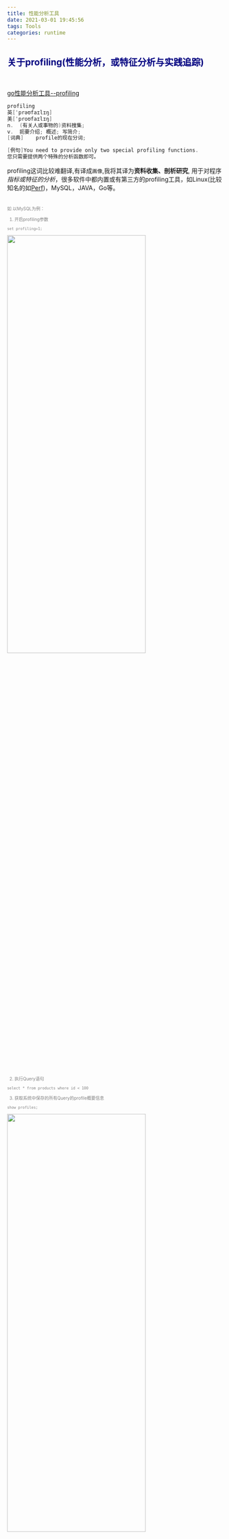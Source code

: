 ```yaml
---
title: 性能分析工具
date: 2021-03-01 19:45:56
tags: Tools
categories: runtime
---
```






## <font color="#000080">关于profiling(性能分析，或特征分析与实践追踪)</font>

<br>

[go性能分析工具--profiling](https://dashen.tech/2016/04/22/go%E6%80%A7%E8%83%BD%E5%88%86%E6%9E%90%E5%B7%A5%E5%85%B7-profiling/)



```java
profiling
英[ˈprəʊfaɪlɪŋ]
美[ˈproʊfaɪlɪŋ]
n.	(有关人或事物的)资料搜集;
v.	扼要介绍; 概述; 写简介;
[词典]	profile的现在分词;

[例句]You need to provide only two special profiling functions.
您只需要提供两个特殊的分析函数即可。
```


profiling这词比较难翻译,有译成`画像`,我将其译为**资料收集、剖析研究**, 用于对程序*指标或特征的分析*，很多软件中都内置或有第三方的profiling工具，如Linux(比较知名的如[Perf](https://dashen.tech/2020/02/06/perf%E4%BD%BF%E7%94%A8%E6%B5%85%E6%9E%90/))，MySQL，JAVA，Go等。

<br>


<font size=1 color="grey">
如 以MySQL为例：

1. 开启profiling参数

`set profiling=1;`

<img src="性能分析工具/0.png" width = 80% height = 50% />


2. 执行Query语句

`select * from products where id < 100 `


3. 获取系统中保存的所有Query的profile概要信息

`show profiles;`

<img src="性能分析工具/1.png" width = 80% height = 50% />


4. 针对单个Query获取详细的profile信息

`SELECT * FROM information_schema.profiling WHERE query_id = 3 ORDER BY seq;`

<img src="性能分析工具/2.png" width = 80% height = 50% />

[MySQL之profiling性能分析（在5.6.14版本被丢弃）](https://www.cnblogs.com/afeige/p/10896254.html)

</font>

<br>


在Go中，最常使用pprof(及其内置的火焰图)进行特征分析，使用trace进行事件追踪



<font size=1 color="grey">

pprof 更擅长去查看程序效率，比如查看谁占用内存时间长，谁的协程阻塞了等等

trace 则是程序在运行期间的信息追踪，通过可视化的方式来查看这期间程序到底做了什么，以及了解 GC 对程序的影响等等

这两套工具配合起来，更快发现问题，解决问题

</font>


推荐 [Golang 性能分析工具简要介绍](https://mp.weixin.qq.com/s/c8SnrA2auVtrWb-kmBopLg)

<br>


## <font color="#000080">pprof</font>


<br>


[pprof](https://github.com/google/pprof)是Google推出的分析工具，该工具在Go安装时已存在。并且Go 1.10之后的版本，pprof工具直接支持火焰图


<font size=1 color="grey">

<img src="性能分析工具/3.png" width = 80% height = 50% />

[Go 1.10 的pprof的工具将直接支持火焰图](https://colobu.com/2017/11/22/new-pprof-UI/)

</font>


<br>


其使用方式有两种，一种是通过[net/http/pprof]()，在http中收集样本，另一种是和、用[runtime/pprof]()，直接在代码需要分析的位置嵌入分析函数



详细使用方式可参考 [煎鱼-Golang 大杀器之性能剖析 PProf](https://segmentfault.com/a/1190000016412013)

<br>


获取程序在30s内占用CPU的情况：`curl http://IP:port/debug/pprof/profile?seconds=30 -o profile_cui.out`

获取所有协程堆栈信息：`curl http://IP:port/debug/pprof/groutine -o groutine_cui.out`

获取堆内存使用情况： `curl -o heap_cui.out http://IP:port/debug/pprof/heap `



<br>

### 堆内存分析



<br>

#### 命令行交互形式


<br>

`curl http://IP:port/debug/pprof/heap -o heap_cui.out`

而后

`go tool pprof heap_cui.out`

(或直接两条命令合二为一 `go tool pprof http://IP:port/debug/pprof/heap `)



<img src="性能分析工具/4.png" width = 100% height = 50% />

默认类型为*inuse_space*,代表去分析正在使用的内存


<font size=1 color="#FF69B4">

<br>

heap.out可以显示4种不同类型： alloc_objects, alloc_space, inuse_objects, inuse_space

其中alloc_objects和inuse_objects分别代表已被分配的对象和正在使用的对象的数量，前者是累计值，不考虑对象释放的情况。

<br>

默认分析inuse_space类型，但要切换分析的类型也很简单, 如想分析alloc_objects情况，只需要输入alloc_objects并回车即可

</font>


<details>
<summary>交互命令有很多，可通过help查看:</summary>

```go
(pprof) help
  Commands:
    callgrind        Outputs a graph in callgrind format
    comments         Output all profile comments
    disasm           Output assembly listings annotated with samples
    dot              Outputs a graph in DOT format
    eog              Visualize graph through eog
    evince           Visualize graph through evince
    gif              Outputs a graph image in GIF format
    gv               Visualize graph through gv
    kcachegrind      Visualize report in KCachegrind
    list             Output annotated source for functions matching regexp
    pdf              Outputs a graph in PDF format
    peek             Output callers/callees of functions matching regexp
    png              Outputs a graph image in PNG format
    proto            Outputs the profile in compressed protobuf format
    ps               Outputs a graph in PS format
    raw              Outputs a text representation of the raw profile
    svg              Outputs a graph in SVG format
    tags             Outputs all tags in the profile
    text             Outputs top entries in text form
    top              Outputs top entries in text form
    topproto         Outputs top entries in compressed protobuf format
    traces           Outputs all profile samples in text form
    tree             Outputs a text rendering of call graph
    web              Visualize graph through web browser
    weblist          Display annotated source in a web browser
    o/options        List options and their current values
    q/quit/exit/^D   Exit pprof

  Options:
    call_tree        Create a context-sensitive call tree
    compact_labels   Show minimal headers
    divide_by        Ratio to divide all samples before visualization
    drop_negative    Ignore negative differences
    edgefraction     Hide edges below <f>*total
    focus            Restricts to samples going through a node matching regexp
    hide             Skips nodes matching regexp
    ignore           Skips paths going through any nodes matching regexp
    intel_syntax     Show assembly in Intel syntax
    mean             Average sample value over first value (count)
    nodecount        Max number of nodes to show
    nodefraction     Hide nodes below <f>*total
    noinlines        Ignore inlines.
    normalize        Scales profile based on the base profile.
    output           Output filename for file-based outputs
    prune_from       Drops any functions below the matched frame.
    relative_percentages Show percentages relative to focused subgraph
    sample_index     Sample value to report (0-based index or name)
    show             Only show nodes matching regexp
    show_from        Drops functions above the highest matched frame.
    source_path      Search path for source files
    tagfocus         Restricts to samples with tags in range or matched by regexp
    taghide          Skip tags matching this regexp
    tagignore        Discard samples with tags in range or matched by regexp
    tagshow          Only consider tags matching this regexp
    trim             Honor nodefraction/edgefraction/nodecount defaults
    trim_path        Path to trim from source paths before search
    unit             Measurement units to display

  Option groups (only set one per group):
    granularity      
      functions        Aggregate at the function level.
      filefunctions    Aggregate at the function level.
      files            Aggregate at the file level.
      lines            Aggregate at the source code line level.
      addresses        Aggregate at the address level.
    sort             
      cum              Sort entries based on cumulative weight
      flat             Sort entries based on own weight
  :   Clear focus/ignore/hide/tagfocus/tagignore

  type "help <cmd|option>" for more information
```
</details>


比较常用的有以下命令：


<font color="#FFA54F">top：</font>

会以flat列从大到小的顺序排序。flat代表当前函数统计的值。*inuse_space*模式下，就是当前函数分配的堆区正在使用的内存大小；

cum则是一个累积的概念，指当前函数及其调用的一系列函数flat的和。flat只包含当前函数的栈帧信息，不包括其调用函数的。cum字段正好可以弥补这一点。

flat%和cum%分别表示flat和cum字段占总字段的百分比。


<font color="#FFA54F">可以使用 `top -cum`，根据cum进行排序； </font>

<font color="#FFA54F">可使用`list 函数名称`列出函数信息; </font>

<font color="#FFA54F">可使用`tree`打印出函数的调用链</font>



<img src="性能分析工具/5.png" width = 100% height = 50% />



<br>

#### 可视化形式

<br>

在安装graphviz的前提下，可以的命令行中输出`web`，即可在浏览器中展示

<img src="性能分析工具/6.png" width = 100% height = 50% />

<br>

或直接通过

`go tool  pprof   --http :9091  heap_cui.out`


<img src="性能分析工具/7.png" width = 100% height = 50% />


选择 **Top**，则如上命令行

<img src="性能分析工具/8.png" width = 100% height = 50% />

可以点击Cum或Flat进行排序

<img src="性能分析工具/9.png" width = 100% height = 50% />


<br>

点击 **Graph**，则即默认的调用图



其中：

- 节点颜色：

    - 红色代表累计值cum为正，且很大
    - 绿色代表累计值cum为负，且很大
    - 灰色代表累计值cum可忽略不计



- 节点字体大小：

    - 较大的字体表示较大的当前值
    - 较小的字体表示较小的当前值




- 边框颜色：

    - 当前值较大并且为正数时为红色
    - 当前值较小并且为负数时为绿色
    - 当前值接近0时为灰色


- 箭头大小：

    - 箭头越粗代表当前的路径消耗了越多的资源
    - 箭头越细代表当前的路径消耗了越少的资源


- 箭头线型：

    - 虚线箭头表示两个节点之间的某些节点已被忽略，为间接调用
    - 实线箭头表示两个节点之间为直接调用


<br>


点击 **Flame Graph**，则为火焰图

<img src="性能分析工具/10.png" width = 100% height = 50% />

可点击进行放大


- 最上方的root框代表整个程序的开始，其他框都代表一个函数
- 火焰图每一层的函数都是平级的，下层函数是其对应的上层函数的子函数
- 函数调用栈越长，火焰就越高
- 框越长，颜色越深，代表当前函数占用CPU时间越久
- 可单击任何框，查看该函数更详细的信息


<br>


点击 **Peek**，则为函数调用关系

<img src="性能分析工具/11.png" width = 100% height = 50% />

<br>


点击 **Source**，则为对应的源码文件

<img src="性能分析工具/12.png" width = 90% height = 50% />


<br>


点击 **Disassemble**，则为总的内存数

<br>

可点击SAMPLE切换要分析的类型

<img src="性能分析工具/13.png" width = 100% height = 50% />


<br>



<br>

### 协程栈分析

<br>



除 堆内存分析，协程栈分析也使用较多。 分析协程栈有两方面作用：

1. 查看协程数量，看协程是否泄露

2. 查看当前大量的协程在执行哪些函数，判断当前协程是否健康


<br>


引入[net/http/pprof]()，然后启一个goroutine来监听端口

```go
package main

import (
	"log"
	"net/http"
	_ "net/http/pprof"
	"time"
)

func main() {

	go func() {
		log.Println(http.ListenAndServe(":6060", nil))
	}()

	a := make(chan int)
	for {
		time.Sleep(time.Second)
		go func() {
			<-a
		}()
	}

}
```



运行以上代码，同时 `go tool pprof http://localhost:6060/debug/pprof/goroutine ` 


<img src="性能分析工具/14.png" width = 100% height = 50% />

<br>


当前协程有33个，大部分都在runtime.gopark函数中(gopark是协程休眠函数)

通过tree查看函数调用链，发现协程阻塞，是调用runtime.chanrecv函数以表明通道正在等待接收导致


<br>


同样可以使用web命令，在浏览器查看调用关系：



<img src="性能分析工具/15.png" width = 100% height = 50% />


<br>


也可以使用 `go tool  pprof   --http :9091 pprof.goroutine.001.pb.gz `,可视化查看各种信息


<img src="性能分析工具/16.png" width = 100% height = 50% />



<br>

### base基准分析

<br>

除了查看协程栈帧数据，goroutine profile 还可用来排查协程泄露。

通过对比协程的总数，可以大概评估出程序是否陷入泄露状态。

pprof提供了强大的工具，用来对比前后特征文件的区别。



下面使用`-base`标志，后面跟两个基准特征文件:



<img src="性能分析工具/17.png" width = 100% height = 50% />





同样支持web指令

<img src="性能分析工具/18.png" width = 100% height = 50% />




<br>

### mutex堵塞分析

<br>


和block类似，mutex主要用于查看锁争用导致的休眠时间。有助于排查锁争用导致的CPU利用率不足问题(不经常使用)



```go
package main

import (
	"log"
	"net/http"
	_ "net/http/pprof"
	"runtime"
	"sync"
)

func main() {

	go func() {
		log.Println(http.ListenAndServe(":6060", nil))
	}()

	var mu sync.Mutex
	var items = make(map[int]struct{})
	runtime.SetMutexProfileFraction(5)

	for i := 0; i < 1000000*1000000; i++ {
		go func(i int) {
			mu.Lock()
			defer mu.Unlock()
			items[i] = struct{}{}
		}(i)
	}
}
```

运行以上代码，同时 `go tool pprof http://localhost:6060/debug/pprof/mutex` 


<img src="性能分析工具/19.png" width = 100% height = 50% />





同样支持web指令

<img src="性能分析工具/20.png" width = 100% height = 50% />




<br>

### CPU分析

<br>


获取程序在30s内占用CPU的情况：curl http://IP:port/debug/pprof/profile?seconds=30 -o profile_cui.out


或 `go tool pprof http://localhost:6060/debug/pprof/profile?second=30`




<br>

### **火焰图分析**

<br>

参见上面内容



 <br>

 <br>


---

<br>



## <font color="#000080">trace</font>

<br>



在pprof分析中，可以知道一段时间CPU占用、内存分配、协程堆栈信息。这些消息都是一段时间内数据的汇总，但并没有提供整个周期内发生的事件，如 指定的goroutine何时执行、执行了多长时间、什么时刻陷入了阻塞、什么时刻解除了阻塞、GC如何影响单个goroutine的执行、STW中断花费的时间是否太长等。




Go 1.5之后推出了trace工具，提供了指定时间内程序发生的事件的完整信息，包括：



- 协程的创建、开始和结束
- 协程的阻塞`---`系统调用、通道、锁
- 网络I/O相关事件
- 系统调用事件
- 垃圾回收相关事件


(源码在[runtime/trace.go]())

<br>

收集trace文件的方式和收集pprof特征文件差不多，都有两种方式


详细使用方式可参考 [煎鱼-Golang 大杀器之跟踪剖析 trace](https://segmentfault.com/a/1190000019736288)



收集：

`curl http://IP:port/debug/pprof/trace?seconds=30 -o trace_cui.out`


分析：

`go tool  trace  trace_cui.out `


之后会自动打开浏览器：

<img src="性能分析工具/21.png" width = 100% height = 50% />

<br>


### View trace

<br>


其中最复杂，信息最丰富的是第一个 **View trace** 选项，显示整个执行周期的完整事件

<img src="性能分析工具/22.png" width = 100% height = 50% />


<br>


1. 时间线：可使用如下快捷键浏览时间轴

- `w`快捷键可以放大图像

- `s`快捷键可以缩小图像

- `a`快捷键可以左移图像

- `d`快捷键可以右移图像

<br>

2. Goroutines：显示每个时间点正在运行的goroutine数量，及可运行(等待调度)的goroutine数量。存在大量可运行的goroutine，可能表明调度器繁忙。


<br>

3. 堆: 显示执行期间的内存分配情况，对于查找内存泄露及检查每次runtime GC释放的内存很有用处。

<br>

4. 操作系统线程： 显示正在使用的操作系统线程及被系统调用阻塞的线程数

<br>

5. 显示每个逻辑处理器

<br>

6. 显示协程和事件，表明协程何时开始，何时结束，以及结束的原因

`w`放大，选中某一位置：

<img src="性能分析工具/23.png" width = 100% height = 50% />


- Title: 协程的名字

- Start: 协程开始的事件

- Wall Duration: 协程持续时间

- Start Stack Trace: 协程开始时的栈追踪

- End Stack Trace:  协程结束时的栈追踪

- Event(s): 协程产生的事件信息






<br>


### Goroutine analysis选项

<br>

<img src="性能分析工具/25.png" width = 100% height = 50% />

点击一处进入详情，可看到每个goroutine的id，以及执行时间，网络等待时间，因同步而锁定的时间，因系统调用锁定的时间，调度等待时间，GC清扫时间，GC暂停时间




<img src="性能分析工具/26.png" width = 100% height = 50% />


<br>


### 之后的四处profile选项

<br>

都是一个调用关系及时间图


 - Network blocking profile选项: 用调用关系图展示网络阻塞的情况
 
 - Synchronization blocking profile 选项: 同步阻塞耗时情况，使用调用关系图来展示
 
 - Syscall blocking profile选项: 系统调用阻塞耗时情况，使用调用关系图来展示
 
 - Scheduler latency profile 选项: 调度器延迟耗时情况，使用调用关系图来展示




<img src="性能分析工具/27.png" width = 100% height = 50% />



<br>

### User-defined tasks、User-defined regions


<br>

用户自定义 trace 的 tasks/用户自定义 trace 的 region


 Go 1.11 版本中引入的特性，trace 可以添加我们自定义的内容，用来快速跟踪想要看到的代码块的耗时点


<br>

### Minimum mutator utilization



<br>

用一个曲线图来展示 GC 对程序的影响情况，可以用来分析和判断是否要对 GC 做优化

<img src="性能分析工具/28.png" width = 100% height = 50% />

大约1.2ms后,程序才获得到 cpu 使用(在这之前GC 做了 STW) 。


如果曲线随着时间增加依然不高，说明 GC 负担比较重，占用更多系统资源，这个时候需对 GC 做优化

<br>

曲线图右侧的几个选项：

- System：整个系统的利用率

- Per-goroutine：每一个协程的利用率

- STW：Stop the word，表示所有协程同时暂停，在做 GC 的时，是会 STW

- Backgroud workers：GC 的协程，会消耗 25% 的利用率，在 GC 的时候，会以后台方式执行

- Mark assisst：GC 要减慢内存分配速度时，会分配 goroutine 来做标记

- Sweep：回收在 GC 之间未使用的内存

- Show percentiles：除了最基本数据外，还显示 mutator 利用率的百分比




<br>


---



<br>

### trace 使用场景


<br>


#### 分析延迟问题

<br>

如某个接口预期200ms执行完，但却用了2s。


当程序中重要的协程长时间无法运行，可能带来延迟问题。协程长时间无法得到执行，可能因为系统调用被阻塞，通道/互斥锁上被阻塞，协程运行时代码(如GC)阻塞。这些都可以通过trace来查看。

<img src="性能分析工具/24.png" width = 100% height = 50% />


<br>


#### 诊断不良并行性

<br>

如预期使用全部CPU，使用trace后发现，只有一个CPU在跑~

<br>

---




<br>

关于trace，还可参考 [go trace 剖析 go1.14 异步抢占式调度](https://mp.weixin.qq.com/s/Wp15aOLeYhZYla275TzISw)


<br>

更多参考：


[Go调优神器trace介绍](https://studygolang.com/articles/9693)



[Tony Bai - 通过实例理解Go Execution Tracer](https://tonybai.com/2021/06/28/understand-go-execution-tracer-by-example/)



[性能调优 - trace](https://swsmile.info/post/golang-trace/)




<br>

---


<br>


其他第三方profiling工具：

[鸟窝-[译]使用 bcc/BPF 分析 go 程序](https://colobu.com/2017/09/22/golang-bcc-bpf-function-tracing/)

[鸟窝-[译] Go 可视化性能分析工具](https://colobu.com/2017/03/02/a-short-survey-of-golang-pprof/)

[鸟窝-调试利器：dump goroutine 的 stacktrace](https://colobu.com/2016/12/21/how-to-dump-goroutine-stack-traces/)

文中部分工具已经out...



<br>


Go官方博客:

[Diagnostics](https://go.dev/doc/diagnostics#tracing)

(这里认为Profiling和Tracing是同级。我这里把Profiling看成是Tracing的上一级）

[Profiling Go Programs](https://go.dev/blog/pprof)

[Go pprof官方文档](https://pkg.go.dev/runtime/pprof)

部分译文：

[译文 Go 高性能系列教程之二：性能评估和分析](https://zhuanlan.zhihu.com/p/378001444)

[译文 Go 性能工具小抄](https://zhuanlan.zhihu.com/p/381658335)

[原创分享 Go 高性能系列教程：读懂 pprof 生成的报告](https://zhuanlan.zhihu.com/p/376448431)





<br>

更多可参考：

[奇伢-全面的整理：golang 调试分析的高阶技巧](https://mp.weixin.qq.com/s/SvzMEdhxHfI9hYU62r1C7g)

[曹大-Go 应用优化指北](https://mp.weixin.qq.com/s/KFT1hw02Zih1TMMlDWztCQ)

[曹大-pprof 和火焰图](https://xargin.com/pprof-and-flamegraph/)

[鸟窝-[译]Go性能分析工具工具和手段](https://colobu.com/2019/05/22/profilinggo/)


[性能分析方法论](https://www.zenlife.tk/performance-analysis.md)


[李文周的博客](https://www.liwenzhou.com/posts/Go/performance_optimisation/)



[使用 pprof 和火焰图调试 golang 应用](https://cizixs.com/2017/09/11/profiling-golang-program/)


[ Golang -CPU 性能、内存分析调试方法汇总](https://gocn.vip/topics/10054)



[golang pprof 的使用调试 cpu，heap，gc,逃逸](https://blog.csdn.net/fwhezfwhez/article/details/85684311)


<br>

---

<br>

go tool 可选的那些参数

<img src="性能分析工具/tool.png" width = 100% height = 50% />

